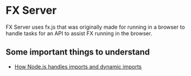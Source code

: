 # FX Server

FX Server uses fx.js that was originally made for running in a browser to handle tasks for an API to assist FX running in the browser.

## Some important things to understand

- [How Node.js handles imports and dynamic imports](./node/imports_in_node.md)
